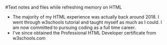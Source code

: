 #Text notes and files while refreshing memory on HTML

- The majority of my HTML experience was actually back around 2018. I went through w3schools tutorial and taught myself as much as I could. I am now committed to pursuing coding as a full time career.
- I've since obtained the Professional HTML Developer certificate from w3schools.com
